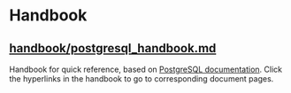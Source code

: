 # Handbook

## [handbook/postgresql_handbook.md](https://github.com/alvinloong/postgresql/blob/master/handbook/postgresql_handbook.md)

Handbook for quick reference, based on [PostgreSQL documentation](https://www.postgresql.org/docs/current/index.html). Click the hyperlinks in the handbook to go to corresponding document pages.